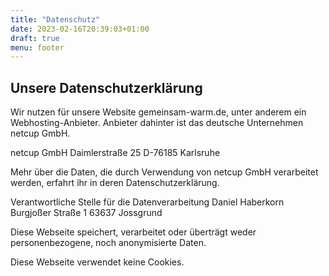 ```yaml
---
title: "Datenschutz"
date: 2023-02-16T20:39:03+01:00
draft: true
menu: footer
---
```


## Unsere Datenschutzerklärung

Wir nutzen für unsere Website gemeinsam-warm.de, unter anderem ein Webhosting-Anbieter. Anbieter dahinter ist das deutsche Unternehmen netcup GmbH.

netcup GmbH
Daimlerstraße 25
D-76185 Karlsruhe

Mehr über die Daten, die durch Verwendung von netcup GmbH verarbeitet werden, erfahrt ihr in deren Datenschutzerklärung.

Verantwortliche Stelle für die Datenverarbeitung
Daniel Haberkorn
Burgjoßer Straße 1
63637 Jossgrund



Diese Webseite speichert, verarbeitet oder überträgt weder personenbezogene, noch anonymisierte Daten.

Diese Webseite verwendet keine Cookies.
